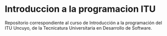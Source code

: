 # Introduccion a la programacion ITU
Repositorio correspondiente al curso de Introducción a la programación del ITU Uncuyo, de la Tecnicatura Universitaria en Desarrollo de Software.
